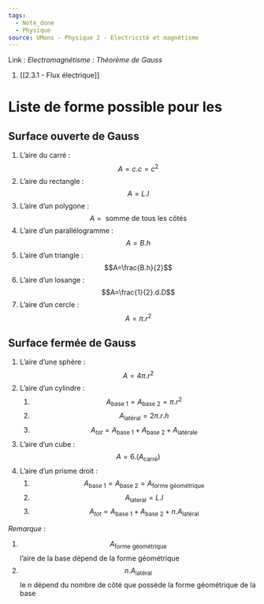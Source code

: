 ```yaml
---
tags:
  - Note_done
  - Physique
source: UMons - Physique 2 - Electricité et magnétisme
---
```


Link :
_Electromagnétisme : Théorème de Gauss_
1. [[2.3.1 - Flux électrique]]

# Liste de forme possible pour les 
## Surface ouverte de Gauss
1. L’aire du carré : $$A=c.c=c^2$$
2. L’aire du rectangle : $$A=L.l$$
3. L’aire d’un polygone : $$A=\text{ somme de tous les côtés}$$
4. L’aire d’un parallélogramme : $$A=B.h$$
5. L’aire d’un triangle : $$A=\frac{B.h}{2}$$
6. L’aire d’un losange : $$A=\frac{1}{2}.d.D$$
7. L’aire d’un cercle : $$A=\pi.r^2$$

## Surface fermée de Gauss
1. L’aire d’une sphère : $$A=4\pi.r^2$$
2. L’aire d’un cylindre : 
	1. $$A_{\text{base 1}}=A_{\text{base 2}}=\pi.r^2$$
	2. $$A_{\text{latéral}}=2\pi.r.h$$
	3. $$A_{tot}=A_{\text{base 1}}+A_{\text{base 2}}+A_{\text{latérale}}$$
3. L’aire d’un cube : $$A=6.(A_{\text{carré}})$$
4. L’aire d’un prisme droit : 
	1. $$A_{\text{base 1}}=A_{\text{base 2}}=A_{\text{forme géométrique}}$$
	2. $$A_{\text{lateral}}=L.l$$
	3. $$A_{tot}=A_{\text{base 1}}+A_{\text{base 2}}+n.A_{\text{latéral}}$$

_Remarque_ :
1. $$A_{\text{forme géométrique}}$$ l’aire de la base dépend de la forme géométrique 
2. $$n.A_{\text{latéral}}$$ le $n$ dépend du nombre de côté que possède la forme géométrique de la base 